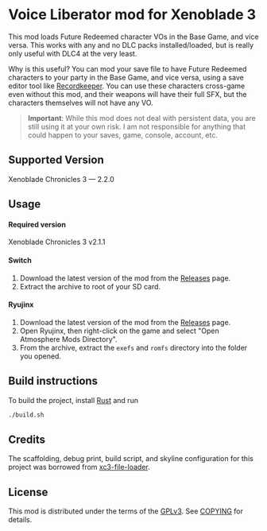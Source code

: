 # Voice Liberator mod for Xenoblade 3
This mod loads Future Redeemed character VOs in the Base Game, and vice versa.
This works with any and no DLC packs installed/loaded, but is really only useful with DLC4 at the very least.

Why is this useful? You can mod your save file to have Future Redeemed characters to your party in the Base Game, and vice versa, using a save editor tool like [Recordkeeper](https://rocco.dev/recordkeeper/). You can use these characters cross-game even without this mod, and their weapons will have their full SFX, but the characters themselves will not have any VO.

> **Important**: While this mod does not deal with persistent data, you are still using it at your own risk. I am
not responsible for anything that could happen to your saves, game, console, account, etc.

## Supported Version

Xenoblade Chronicles 3 — 2.2.0

## Usage

#### Required version
Xenoblade Chronicles 3 v2.1.1

#### Switch
1. Download the latest version of the mod from the [Releases](https://github.com/wildfirekithara/xc3-voice-liberator/releases/latest) page.
2. Extract the archive to root of your SD card.

#### Ryujinx
1. Download the latest version of the mod from the [Releases](https://github.com/wildfirekithara/xc3-voice-liberator/releases/latest) page.
2. Open Ryujinx, then right-click on the game and select "Open Atmosphere Mods Directory".
3. From the archive, extract the `exefs` and `romfs` directory into the folder you opened.

## Build instructions
To build the project, install [Rust](https://rustup.rs/) and run
```sh
./build.sh
```

## Credits
The scaffolding, debug print, build script, and skyline configuration for this project was borrowed from [xc3-file-loader](https://github.com/RoccoDev/xc3-file-loader).

## License
This mod is distributed under the terms of the [GPLv3](https://www.gnu.org/licenses/gpl-3.0.html). See [COPYING](COPYING) for details.
